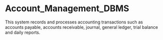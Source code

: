 # Account_Management_DBMS
This system records and processes accounting transactions such as accounts payable, accounts receivable, journal, general ledger, trial balance and daily reports.
